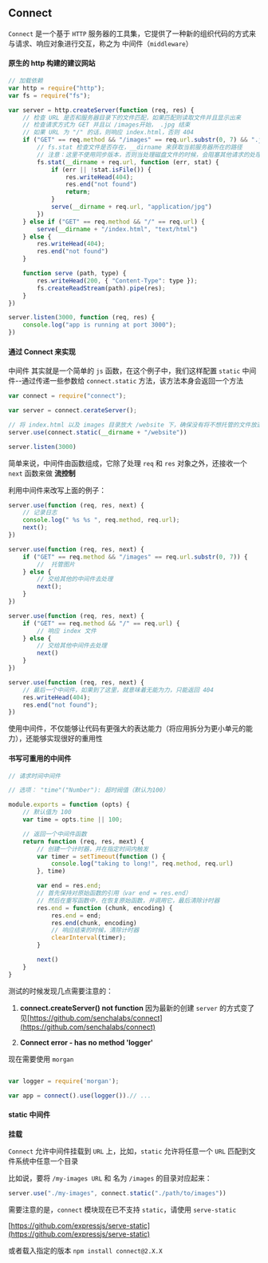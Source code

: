 ## Connect

`Connect` 是一个基于 `HTTP` 服务器的工具集，它提供了一种新的组织代码的方式来与请求、响应对象进行交互，称之为 中间件（`middleware`）

#### 原生的 http 构建的建议网站

```js
// 加载依赖 
var http = require("http");
var fs = require("fs");

var server = http.createServer(function (req, res) {
    // 检查 URL 是否和服务器目录下的文件匹配，如果匹配则读取文件并且显示出来
    // 检查请求方式为 GET 并且以 /images开始， .jpg 结束
    // 如果 URL 为 "/" 的话，则响应 index.html，否则 404
    if ("GET" == req.method && "/images" == req.url.substr(0, 7) && ".jpg" == req.url.substr(-4)) {
        // fs.stat 检查文件是否存在，__dirname 来获取当前服务器所在的路径
        // 注意：这里不使用同步版本，否则当处理磁盘文件的时候，会阻塞其他请求的处理
        fs.stat(__dirname + req.url, function (err, stat) {
            if (err || !stat.isFile()) {
                res.writeHead(404);
                res.end("not found")
                return;
            }
            serve(__dirname + req.url, "application/jpg")
        })
    } else if ("GET" == req.method && "/" == req.url) {
        serve(__dirname + "/index.html", "text/html")
    } else {
        res.writeHead(404);
        res.end("not found")
    }

    function serve (path, type) {
        res.writeHead(200, { "Content-Type": type });
        fs.createReadStream(path).pipe(res);
    }
}) 

server.listen(3000, function (req, res) {
    console.log("app is running at port 3000");
})
```


#### 通过 Connect 来实现

中间件 其实就是一个简单的 `js` 函数，在这个例子中，我们这样配置 `static` 中间件--通过传递一些参数给 `connect.static` 方法，该方法本身会返回一个方法

```js
var connect = require("connect");

var server = connect.cerateServer();

// 将 index.html 以及 images 目录放大 /website 下，确保没有将不想托管的文件放进去
server.use(connect.static(__dirname + "/website"))

server.listen(3000)
```

简单来说，中间件由函数组成，它除了处理 `req` 和 `res` 对象之外，还接收一个 `next` 函数来做 **流控制**

利用中间件来改写上面的例子：

```js
server.use(function (req, res, next) {
    // 记录日志
    console.log(" %s %s ", req.method, req.url);
    next();
})

server.use(function (req, res, next) {
    if ("GET" == req.method && "/images" == req.url.substr(0, 7)) {
        //  托管图片
    } else {
        // 交给其他的中间件去处理
        next();
    }
})

server.use(function (req, res, next) {
    if ("GET" == req.method && "/" == req.url) {
        // 响应 index 文件
    } else {
        // 交给其他中间件去处理
        next()
    }
})

server.use(function (req, res, next) {
    // 最后一个中间件，如果到了这里，就意味着无能为力，只能返回 404
    res.writeHead(404);
    res.end("not found");
})
```

使用中间件，不仅能够让代码有更强大的表达能力（将应用拆分为更小单元的能力），还能够实现很好的重用性



#### 书写可重用的中间件

```js
// 请求时间中间件

// 选项： "time"("Number"): 超时阀值（默认为100）

module.exports = function (opts) {
    // 默认值为 100
    var time = opts.time || 100;

    // 返回一个中间件函数
    return function (req, res, mext) {
        // 创建一个计时器，并在指定时间内触发
        var timer = setTimeout(function () {
            console.log("taking to long!", req.method, req.url)
        }, time)

        var end = res.end;
        // 首先保持对原始函数的引用（var end = res.end）
        // 然后在重写函数中，在恢复原始函数，并调用它，最后清除计时器
        res.end = function (chunk, encoding) {
            res.end = end;
            res.end(chunk, encoding)
            // 响应结束的时候，清除计时器
            clearInterval(timer);
        }

        next()
    }
}
```

测试的时候发现几点需要注意的：

1. **connect.createServer() not function**
因为最新的创建 `server` 的方式变了 见[https://github.com/senchalabs/connect](https://github.com/senchalabs/connect)

2. **Connect error - has no method 'logger'**

现在需要使用 `morgan`

```js

var logger = require('morgan');

var app = connect().use(logger()).// ...

```

#### static 中间件

**挂载**

`Connect` 允许中间件挂载到 `URL` 上，比如，`static` 允许将任意一个 `URL` 匹配到文件系统中任意一个目录

比如说，要将 `/my-images URL` 和 名为 `/images` 的目录对应起来：

```js
server.use("./my-images", connect.static("./path/to/images"))
```

需要注意的是，`connect` 模块现在已不支持 `static`，请使用 `serve-static`

[https://github.com/expressjs/serve-static](https://github.com/expressjs/serve-static)

或者载入指定的版本 ```npm install connect@2.X.X```










